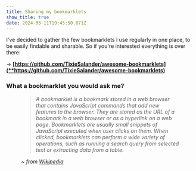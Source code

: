 ```yaml
---
title: Sharing my bookmarklets
show_title: true
date: 2024-03-11T19:45:50.071Z
---
```

I've decided to gather the few bookmarklets I use regularly in one place, to be easily findable and sharable. So if you're interested everything is over there: 

→ **[https://github.com/TixieSalander/awesome-bookmarklets](**https://github.com/TixieSalander/awesome-bookmarklets)**



### What a bookmarklet you would ask me?

<figure>
  <blockquote>
    <p><i>A bookmarklet is a bookmark stored in a web browser that contains JavaScript commands that add new features to the browser. They are stored as the URL of a bookmark in a web browser or as a hyperlink on a web page. Bookmarklets are usually small snippets of JavaScript executed when user clicks on them. When clicked, bookmarklets can perform a wide variety of operations, such as running a search query from selected text or extracting data from a table.</i></p>
  </blockquote>
  <figcaption>
    ~ <i>from <cite><a href="https://en.wikipedia.org/wiki/Bookmarklet">Wikipedia</a></cite></i>
  </figcaption>
</figure>
